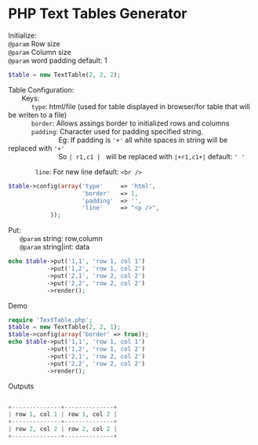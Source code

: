 # PHP Text Tables Generator

Initialize:  
   ```@param``` Row size  
  ```@param``` Column size  
   ```@param``` word padding default: 1
```php
$table = new TextTable(2, 2, 2);
```

Table Configuration:  
&nbsp;&nbsp;&nbsp;&nbsp;&nbsp;&nbsp;&nbsp;Keys:  
&nbsp;&nbsp;&nbsp;&nbsp;&nbsp;&nbsp;&nbsp;&nbsp;&nbsp;&nbsp;&nbsp;&nbsp;```type```: html/file (used for table displayed in browser/for table that will be writen to a file)  
&nbsp;&nbsp;&nbsp;&nbsp;&nbsp;&nbsp;&nbsp;&nbsp;&nbsp;&nbsp;&nbsp;&nbsp;```border```: Allows assings border to initialized rows and columns  
&nbsp;&nbsp;&nbsp;&nbsp;&nbsp;&nbsp;&nbsp;&nbsp;&nbsp;&nbsp;&nbsp;&nbsp;```padding```: Character used for padding specified string.  
 &nbsp;&nbsp;&nbsp;&nbsp;&nbsp;&nbsp;&nbsp;&nbsp;&nbsp;&nbsp;&nbsp;&nbsp;&nbsp;&nbsp;&nbsp;&nbsp;&nbsp;&nbsp;&nbsp;&nbsp;&nbsp;&nbsp;&nbsp;&nbsp;&nbsp;&nbsp;Eg: If padding is ```'+'``` all white spaces in string will be replaced with ```'+'```   
&nbsp;&nbsp;&nbsp;&nbsp;&nbsp;&nbsp;&nbsp;&nbsp;&nbsp;&nbsp;&nbsp;&nbsp;&nbsp;&nbsp;&nbsp;&nbsp;&nbsp;&nbsp;&nbsp;&nbsp;&nbsp;&nbsp;&nbsp;&nbsp;&nbsp;&nbsp;So ```| r1,c1 | ``` will be replaced with  ```|+r1,c1+|``` default: ```' '```              
           
&nbsp;&nbsp;&nbsp;&nbsp;&nbsp;&nbsp;&nbsp;&nbsp;&nbsp;&nbsp;&nbsp;&nbsp;&nbsp;&nbsp;```line```: For new line default: ```<br />```

```php
$table->config(array('type'     => 'html',
                     'border'   => 1,
                     'padding'  => '',
                     'line'     => "<p />",
            ));
```

Put:   
&nbsp;&nbsp;&nbsp;&nbsp;&nbsp;&nbsp;```@param``` string: row,column   
&nbsp;&nbsp;&nbsp;&nbsp;&nbsp;&nbsp;```@param``` string|int: data
```php
echo $table->put('1,1', 'row 1, col 1')
           ->put('1,2', 'row 1, col 2')
           ->put('2,1', 'row 2, col 2')
           ->put('2,2', 'row 2, col 2')
           ->render();

```

Demo
```php
require 'TextTable.php';
$table = new TextTable(2, 2, 1);
$table->config(array('border' => true));
echo $table->put('1,1', 'row 1, col 1')
           ->put('1,2', 'row 1, col 2')
           ->put('2,1', 'row 2, col 2')
           ->put('2,2', 'row 2, col 2')
           ->render();
```
Outputs
```php

+--------------+--------------+
| row 1, col 1 | row 1, col 2 |
+--------------+--------------+
| row 2, col 2 | row 2, col 2 |
+--------------+--------------+ 

```

